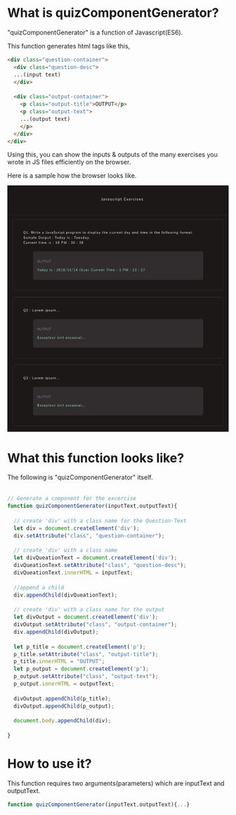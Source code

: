 
# What is quizComponentGenerator?

"quizComponentGenerator" is a function of Javascript(ES6).

This function generates html tags like this,


```html
<div class="question-container">
  <div class="question-desc">
  ...(input text)
  </div>

  <div class="output-container">
    <p class="output-title">OUTPUT</p>
    <p class="output-text">
    ...(output text)
    </p>
  </div>
</div>
```

Using this, you can show the inputs & outputs of the many exercises you wrote in JS files efficiently on the browser.

Here is a sample how the browser looks like.

![sample](./assets/img/sample_01.png)




# What this function looks like?
The following is "quizComponentGenerator" itself.

```js

// Generate a component for the excercise
function quizComponentGenerator(inputText,outputText){

  // create 'div' with a class name for the Question-Text
  let div = document.createElement('div');
  div.setAttribute("class", "question-container");

  // create 'div' with a class name
  let divQueationText = document.createElement('div');
  divQueationText.setAttribute("class", "question-desc");
  divQueationText.innerHTML = inputText;

  //append a child
  div.appendChild(divQueationText);

  // create 'div' with a class name for the output
  let divOutput = document.createElement('div');
  divOutput.setAttribute("class", "output-container");
  div.appendChild(divOutput);

  let p_title = document.createElement('p');
  p_title.setAttribute("class", "output-title");
  p_title.innerHTML = "OUTPUT";
  let p_output = document.createElement('p');
  p_output.setAttribute("class", "output-text");
  p_output.innerHTML = outputText;

  divOutput.appendChild(p_title);
  divOutput.appendChild(p_output);

  document.body.appendChild(div);

}
```


# How to use it?
This function requires two arguments(parameters) which are inputText and outputText.
```js
function quizComponentGenerator(inputText,outputText){...}
```
